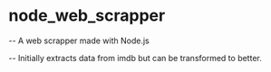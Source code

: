 # node_web_scrapper

-- A web scrapper made with Node.js

-- Initially extracts data from imdb but can be transformed to better.
